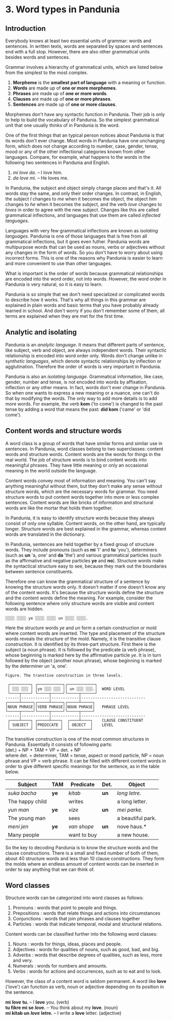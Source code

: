 
# 3. Word types in Pandunia

## Introduction

Everybody knows at least two essential units of grammar: words and sentences.
In written texts, words are separated by spaces
and sentences end with a full stop.
However, there are also other grammatical units besides words and sentences.

Grammar involves a hierarchy of grammatical units,
which are listed below from the simplest to the most complex.

1. **Morpheme** is the **smallest part of language** with a meaning or function.
2. **Words** are made up of **one or more morphemes**.
3. **Phrases** are made up of **one or more words**.
4. **Clauses** are made up of **one or more phrases**.
5. **Sentences** are made up of **one or more clauses**.

Morphemes don't have any syntactic function in Pandunia.
Their job is only to help to build the vocabulary of Pandunia.
So the simplest grammatical unit that one usually thinks of in Pandunia is the word.

One of the first things that an typical person notices about Pandunia is that its words don't ever change.
Most words in Pandunia have one unchanging form,
which does not change according to number, case, gender, tense, mood or
any of the other inflectional categories known from other languages.
Compare, for example, what happens to the words in the following two sentences in Pandunia and English.

1. *mi love da.*
   – I love him.
2. *da love mi.*
   – He loves me.

In Pandunia, the subject and object simply change places and that's it.
All words stay the same, and only their order changes.
In contrast, in English, the subject *I* changes to *me* when it becomes the object,
the object *him* changes to *he* when it becomes the subject,
and the verb *love* changes to *loves* in order to agree with the new subject.
Changes like this are called grammatical inflections,
and languages that use them are called *inflected languages*.

Languages with very few grammatical inflections are known as *isolating languages*.
Pandunia is one of those languages
that is free from all grammatical inflections,
but it goes even futher.
Pandunia words are multipurpose words
that can be used as nouns, verbs or adjectives
without any changes in the form of words.
So you don't have to worry about using incorrect forms.
This is one of the reasons why Pandunia is easier to learn and more convenient to use than other languages.

What is important is the order of words
because grammatical relationships are encoded into the word order, not into words.
However, the word order in Pandunia is very natural,
so it is easy to learn.

Pandunia is so simple that we don't need specialized or complicated words to describe how it works.
That's why all things in this grammar are explained in plain words
and basic terms that you have probably already learned in school.
And don't worry if you don't remember some of them,
all terms are explained when they are met for the first time.

## Analytic and isolating

Pandunia is an _analytic language_.
It means that different parts of sentence, like subject, verb and object, are always independent words.
Their syntactic relationship is encoded into word order only.
Words don't change unlike in _synthetic languages_, which denote syntactic relationships by inflection or agglutination.
Therefore the order of words is very important in Pandunia.

Pandunia is also an _isolating language_.
Grammatical information, like case, gender, number and tense, is not encoded into words by affixation, inflection or any other means.
In fact, words don't ever change in Pandunia.
So when one wants to express a new meaning or a nuance, one can't do that by modifying the words.
The only way to add more details is to add more words.
For example, the verb **kom** ('to come') is changed to the past tense by adding a word that means the past:
**did kom** ('came' or 'did come').

## Content words and structure words

A word class is a group of words that have similar forms and similar use in sentences.
In Pandunia, word classes belong to two superclasses: content words and structure words.
Content words are the words for things in the real world.
The job of structure words is to bind content words into meaningful phrases.
They have little meaning or only an occasional meaning in the world outside the language.

Content words convey most of information and meaning.
You can't say anything meaningful without them,
but they don't make any sense without structure words,
which are the necessary words for grammar.
You need structure words to put content words together into more or less complex sentences.
Content words are like bricks of information and structural words are like the mortar that holds them together.

In Pandunia, it is easy to identify structure words because they always consist of only one syllable.
Content words, on the other hand, are typically longer.
Structure words are best explained in the grammar,
whereas content words are translated in the dictionary.

In Pandunia, sentences are held together by a fixed group of structure words.
They include pronouns (such as **mi** 'I' and **tu** 'you'),
determiners (such as **un** 'a, one' and **da** 'the')
and various grammatical particles (such as the affirmative and negative particles **ye** and **no**).
Structure words make the syntactical structure easy to see,
because they mark out the boundaries between sentence constituents.

Therefore one can know the grammatical structure of a sentence by knowing the structure words only.
It doesn't matter if one doesn't know any of the content words.
It's because the structure words define the structure and the content words define the meaning.
For example, consider the following sentence where only structure words are visible and content words are hidden.

    ░░░░ ░░░░ ye ░░░░ ░░░░ un ░░░░ ░░░░.

Here the structure words *ye* and *un* form a certain construction or mold where content words are inserted.
The type and placement of the structure words reveals the structure of the mold.
Namely, it is the transitive clause construction.
It is identified by its three-part structure.
First there is the subject (a noun phrase).
It is followed by the predicate (a verb phrase),
whose beginning is marked here by the affirmative particle *ye*.
It is in turn followed by the object (another noun phrase),
whose beginning is marked by the determiner *un* 'a, one'.

    Figure. The transtive construction in three levels.
    
     ┌─────────┐ ┌───────────┐┌────────────┐
     │ ░░░ ░░░ │ │ye ░░░ ░░░ ││ un ░░░ ░░░.│  WORD LEVEL
     └────┬────┘ └─────┬─────┘└─────┬──────┘
    ------│------------│------------│----------------------------
    ┌─────┴─────┐┌─────┴─────┐┌─────┴─────┐
    │NOUN PHRASE││VERB PHRASE││NOUN PHRASE│   PHRASE LEVEL
    └─────┬─────┘└─────┬─────┘└─────┬─────┘
    ------│------------│------------│----------------------------
     ┌────┴────┐ ┌─────┴────┐  ┌────┴────┐    CLAUSE CONSTITUENT
     │ SUBJECT │ │PREDICATE │  │ OBJECT  │    LEVEL
     └─────────┘ └──────────┘  └─────────┘

The transitive construction is one of the most common structures in Pandunia.
Essentially it consists of following parts:  
(det.) + NP + TAM + VP + det. + NP  
where det. = determiner, TAM = tense, aspect or mood particle, NP = noun phrase and VP = verb phrase.
It can be filled with different content words in order to give different specific meanings for the sentence,
as in the table below.

| Subject         | TAM    | Predicate   | Det.   | Object            |
|-----------------|--------|-------------|--------|-------------------|
| *suka bacha*    | **ye** | *kitab*     | **un** | *long letre.*     |
| The happy child |        | writes      |        | a long letter.    |
| *yun man*       | **ye** | *vize*      | **un** | *mei parke.*      |
| The young man   |        | sees        |        | a beautiful park. |
| *meni jen*      | **ye** | *van shope* | **un** | nove haus.*       |
| Many people     |        | want to buy |        | a new house.      |

So the key to decoding Pandunia is to know the structure words and the clause constructions.
There is a small and fixed number of both of them, about 40 structure words and less than 10 clause constructions.
They form the molds where an endless amount of content words can be inserted in order to say anything that we can think of.


## Word classes

Structure words can be categorized into word classes as follows:

1. Pronouns : words that point to people and things.
2. Prepositions : words that relate things and actions into circumstances
3. Conjunctions : words that join phrases and clauses together
4. Particles : words that indicate temporal, modal and structural relations.

Content words can be classified further into the following word classes:

1. Nouns : words for things, ideas, places and people.
2. Adjectives : words for qualities of nouns, such as good, bad, and big.
3. Adverbs : words that describe degrees of qualities, such as less, more and very.
4. Numerals : words for numbers and amounts.
5. Verbs : words for actions and occurrences, such as to eat and to look.

However, the class of a content word is seldom permanent.
A word like
**love**
('love') can function as verb, noun or adjective
depending on its position in the sentence.

**mi** ***love*** **tu.**
– I **love** you. (verb)  
**tu fikre mi se** ***love.***
– You think about my **love**. (noun)  
**mi kitab un** ***love*** **letre.**
– I write a **love** letter. (adjective)

